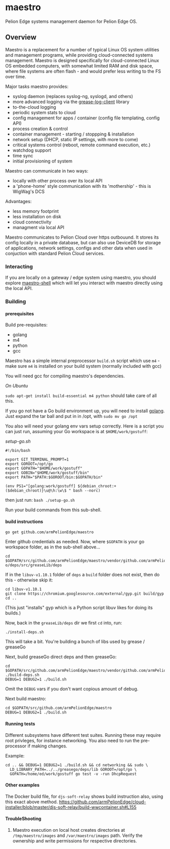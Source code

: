 # maestro
Pelion Edge systems management daemon for Pelion Edge OS. 

## Overview

Maestro is a replacement for a number of typical Linux OS system utilities and management programs, while providing cloud-connected systems management. Maestro is designed specifically for cloud-connected Linux OS embedded computers, with somewhat limited RAM and disk space, where file systems are often flash - and would prefer less writing to the FS over time.

Major tasks maestro provides:
- syslog daemon (replaces syslog-ng, syslogd, and others)
- more advanced logging via the [grease-log-client](https://github.com/armPelionEdge/grease-log-client) library
- to-the-cloud logging
- periodic system stats to cloud
- config management for apps / container (config file templating, config API)
- process creation & control
- container management - starting / stoppping & installation
- network setup (DHCP, static IP settings, with more to come)
- critical systems control (reboot, remote command execution, etc.)
- watchdog support
- time sync
- initial provisioning of system

Maestro can communicate in two ways:
- locally with other process over its local API
- a 'phone-home' style communication with its 'mothership' - this is WigWag's DCS

Advantages:
- less memory footprint
- less installation on disk
- cloud connectivity
- managment via local API

Maestro communicates to Pelion Cloud over https outbouund. It stores its config locally in a private database, but can also use DeviceDB for storage of applications, network settings, configs and other data when used in conjuction with standard Pelion Cloud services.

### Interacting

If you are locally on a gateway / edge system using maestro, you should explore [maestro-shell](https://github.com/armPelionEdge/maestro-shell) which will let you interact with maestro directly using the local API.

### Building

#### prerequisites

Build pre-requisites:

* golang
* m4
* python
* gcc

Maestro has a simple internal preprocessor `build.sh` script which use `m4` - make sure `m4` is installed on your build system (normally included with gcc)

You will need gcc for compiling maestro's dependencies.

*On Ubuntu*

`sudo apt-get install build-essential m4 python`  should take care of all this.

If you go not have a Go build environment up, you will need to install [golang](https://golang.org/dl/). Just expand the tar ball and put in in /opt, with `sudo mv go /opt`

You also will need your golang env vars setup correctly. Here is a script you can just run, assuming your Go workspace is at `$HOME/work/gostuff`:

*setup-go.sh*
```
#!/bin/bash

export GIT_TERMINAL_PROMPT=1
export GOROOT=/opt/go
export GOPATH="$HOME/work/gostuff"
export GOBIN="$HOME/work/gostuff/bin"
export PATH="$PATH:$GOROOT/bin:$GOPATH/bin"

(env PS1="[golang:work/gostuff] ${debian_chroot:+($debian_chroot)}\u@\h:\w\$ " bash --norc)

```

then just run: `bash ./setup-go.sh` 

Run your build commands from this sub-shell.

#### build instructions

`go get github.com/armPelionEdge/maestro`

Enter github credentials as needed. Now, where `$GOPATH` is your go workspace folder, as in the sub-shell above...

```
cd $GOPATH/src/github.com/armPelionEdge/maestro/vendor/github.com/armPelionEdge/greaseg o/deps/src/greaseLib/deps
```

If in the `libuv-v1.10.1` folder of `deps` a `build` folder does not exist, then do this - otherwise skip it:
```
cd libuv-v1.10.1
git clone https://chromium.googlesource.com/external/gyp.git build/gyp
cd ..
```

(This just "installs" gyp which is a Python script libuv likes for doing its builds.)

Now, back in the `greaseLib/deps` dir we first `cd` into, run:
```
./install-deps.sh
```

This will take a bit. You're building a bunch of libs used by grease / greaseGo

Next, build greaseGo direct deps and then greaseGo:
```
cd $GOPATH/src/github.com/armPelionEdge/maestro/vendor/github.com/armPelionEdge/greasego
./build-deps.sh
DEBUG=1 DEBUG2=1 ./build.sh
```

Omit the `DEBUG` vars if you don't want copious amount of debug.

Next build maestro:

```
cd $GOPATH/src/github.com/armPelionEdge/maestro
DEBUG=1 DEBUG2=1 ./build.sh
```

#### Running tests

Different subsystems have different test suites. Running these may require root privleges, for instance networking. You also need to run the pre-processor if making changes.

Example:

```
cd .. && DEBUG=1 DEBUG2=1 ./build.sh && cd networking && sudo \
  LD_LIBRARY_PATH=../../greasego/deps/lib GOROOT=/opt/go \
  GOPATH=/home/ed/work/gostuff go test -v -run DhcpRequest
```

#### Other examples

The Docker build file, for `djs-soft-relay` shows build instruction also, using this exact above method.
https://github.com/armPelionEdge/cloud-installer/blob/master/djs-soft-relay/build-wwcontainer.sh#L155

#### TroubleShooting

1. Maestro execution on local host creates directories at `/tmp/maestro/images` and `/var/maestro/images` path. Verify the ownership and write permissions for respective directories.

